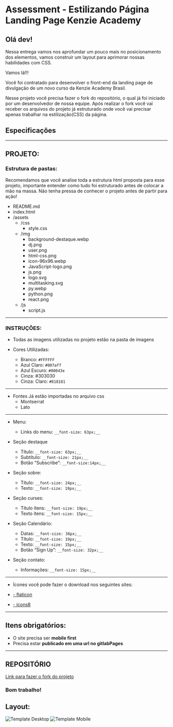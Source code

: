 # Assessment - Estilizando Página Landing Page Kenzie Academy

## Olá dev!

Nessa entrega vamos nos aprofundar um pouco mais no posicionamento dos elementos, vamos construir um layout para aprimorar nossas habilidades com CSS.

Vamos lá!!!

Você foi contratado para desenvolver o front-end da landing page de divulgação de um novo curso da Kenzie Academy Brasil.

Nesse projeto você precisa fazer o fork do repositório, o qual já foi iniciado por um desenvolvedor de nossa equipe. Após realizar o  fork você vai receber os arquivos do projeto já estruturado onde você vai precisar apenas trabalhar na estilização(CSS) da página.


## Especificações
---

## PROJETO:

### Estrutura de pastas:

Recomendamos que você analise toda a estrutura html proposta para esse projeto, importante entender como tudo foi estruturado antes de colocar a mão na massa. 
Não tenha pressa de conhecer o projeto antes de partir para ação! 

- README.md
- index.html
- /assets
    - /css
        - style.css
    - /img
        - background-destaque.webp
        - dj.png
        - user.png
        - html-css.png
        - icon-96x96.webp
        - JavaScript-logo.png
        - js.png
        - logo.svg
        - multitasking.svg
        - py.webp
        - python.png
        - react.png
    - /js
        - script.js


---

### INSTRUÇÕES:

- Todas as imagens utilizadas no projeto estão na pasta de imagens

- Cores Utilizadas:
    - Branco: `#FFFFFF`
    - Azul Claro: `#007aff`
    - Azul Escuro: `#00043e`
    - Cinza: #303030
    - Cinza: Claro: `#818181`

---

- Fontes Já estão importadas no arquivo css
  - Montserrat
  - Lato
---

- Menu: 
    - Links do menu: `__font-size: 63px;__`

- Seção destaque
    - Título: `__font-size: 63px;__`
    - Subtítulo: `__font-size: 21px;__`
    - Botão “Subscribe”: `__font-size:14px;__ `

- Seção sobre:
  - Título: `__font-size: 24px;__`
  - Texto: `__font-size: 19px;__`

- Seção curses:
  - Título ítens: `__font-size: 19px;__`
  - Texto ítens: `__font-size: 15px;__`

- Seção Calendário:
  - Datas: `__font-size: 36px;__`
  - Título: `__font-size: 19px;__`
  - Texto: `__font-size: 15px;__`
  - Botão “Sign Up”: `__font-size: 32px;__`

- Seção contato: 
  - Informações: `__font-size: 15px;__`

---

- Ícones você pode fazer o download nos seguintes sites:

- [- flaticon](https://www.flaticon.com/)
- [- icons8](https://icons8.com/icons/set/feder)


---

## Itens obrigatórios:

- O site precisa ser __mobile first__
- Precisa estar __publicado em uma url no gitlabPages__

---

## REPOSITÓRIO



[Link para fazer o fork do projeto](https://gitlab.com/kenzie-academy-brasil/se/fe/sprint-3-css-week/assessment-styling-landing-page-kenzie-academy)

### Bom trabalho!

## Layout:

![Template Desktop](Mockup-desktop.png)
![Template Mobile](Mockup-mobile.png)


